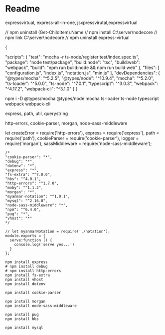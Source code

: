 # Readme

expressvirtual, express-all-in-one, jsxpressvirutal,expressvirtual


// npm uninstall (Get-ChildItem).Name
// npm install C:\server\nodecore
// npm link C:\server\nodecore
// npm uninstall express-virtual



{

  "scripts": {
    "test": "mocha -r ts-node/register test/index.spec.ts",
    "package": "node test/package",
    "build:node": "tsc",
    "build:web": "webpack",
    "build": "npm run build:node && npm run build:web"
  },
  "files": [
    "configuration.js",
    "index.js",
    "notation.js",
    "min.js"
  ],
  "devDependencies": {
    "@types/mocha": "^5.2.5",
    "@types/node": "^10.9.4",
    "mocha": "^5.2.0",
    "ts-loader": "^5.0.0",
    "ts-node": "^7.0.1",
    "typescript": "^3.0.3",
    "webpack": "^4.17.2",
    "webpack-cli": "^3.1.0"
  }
}

npm i -D @types/mocha @types/node mocha ts-loader ts-node typescript webpack webpack-cli

express, path, util, querystring

http-errors, cookie-parser, morgan, node-sass-middleware


let createError = require('http-errors'),
    express = require('express'),
    path = require('path'),
    cookieParser = require('cookie-parser'),
    logger = require('morgan'),
    sassMiddleware = require('node-sass-middleware');


```
/*
"cookie-parser": "*",
"debug": "*",
"dotenv": "*",
"express": "*",
"fs-extra": "^7.0.0",
"hbs": "^4.0.1",
"http-errors": "^1.7.0",
"moby": "^1.1.2",
"morgan": "*",
"myanmar-notation": "^1.0.1",
"mysql": "^2.16.0",
"node-sass-middleware": "*",
"npm": "^6.4.0",
"pug": "*",
"vhost": "*"
*/

// let myanmarNotation = require('./notation');
module.exports = {
  serve:function () {
    console.log('serve yes...')
  }
};
```
```shell
npm install express
# npm install debug
# npm install http-errors
npm install fs-extra
npm install vhost
npm install dotenv

npm install cookie-parser

npm install morgan
npm install node-sass-middleware

npm install pug
npm install hbs

npm install mysql
```